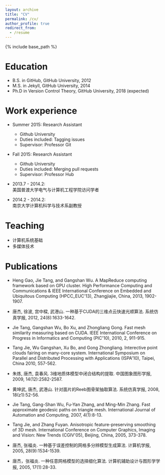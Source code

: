 ```yaml
---
layout: archive
title: "CV"
permalink: /cv/
author_profile: true
redirect_from:
  - /resume
---
```


{% include base_path %}

Education
======
* B.S. in GitHub, GitHub University, 2012
* M.S. in Jekyll, GitHub University, 2014
* Ph.D in Version Control Theory, GitHub University, 2018 (expected)

Work experience
======
* Summer 2015: Research Assistant
  * Github University
  * Duties included: Tagging issues
  * Supervisor: Professor Git

* Fall 2015: Research Assistant
  * Github University
  * Duties included: Merging pull requests
  * Supervisor: Professor Hub

* 2013.7 - 2014.2:  
美国普渡大学电气与计算机工程学院访问学者

* 2014.2 - 2014.2:  
南京大学计算机科学与技术系副教授

Teaching
======
  * 计算机系统基础
  * 多媒体技术

Publications
======
  * Heng Gao, Jie Tang, and Gangshan Wu. A MapReduce computing framework based on GPU cluster. High Performance Computing and Communications & IEEE International Conference on Embedded and Ubiquitous Computing (HPCC_EUC'13), Zhangjiajie, China, 2013, 1902-1907.

* 唐杰, 徐波, 宫中樑, 武港山. 一种基于CUDA的三维点云快速光顺算法. 系统仿真学报, 2012, 24(8):1633-1642.

* Jie Tang, Gangshan Wu, Bo Xu, and Zhongliang Gong. Fast mesh similarity measuring based on CUDA. IEEE International Conference on Progress in Informatics and Computing (PIC'10), 2010, 2, 911-915.

* Tang Jie, Wu Gangshan, Xu Bo, and Gong Zhongliang. Interective point clouds fairing on many-core system. International Symposium on Parallel and Distributed Processing with Applications (ISPA'10), Taipei, China 2010, 557-562.

* 朱炼, 唐杰, 袁春风. 3维地质体模型中闭合结构的提取. 中国图象图形学报, 2009, 14(12):2582-2587.

* 黄坤武, 唐杰, 武港山. 针对面片的Reeb图骨架抽取算法. 系统仿真学报, 2008, 18(z1):52-56.

* Jie Tang, Gang-Shan Wu, Fu-Yan Zhang, and Ming-Min Zhang. Fast approximate geodesic paths on triangle mesh. International Journal of Automation and Computing, 2007, 4(1):8-13.

* Tang Jie, and Zhang Fuyan. Anisotropic feature-preserving smoothing of 3D mesh. International Conference on Computer Graphics, Imaging and Vision: New Trends (CGIV'05), Beijing, China, 2005, 373-378.

* 唐杰, 张福炎. 一种基于误差控制的网格多分辨模型生成算法. 计算机学报, 2005, 28(9):1534-1539.

* 唐杰，张福炎. 一种任意网格模型的选择细化算法. 计算机辅助设计与图形学学报, 2005, 17(1):28-33.
  
  
